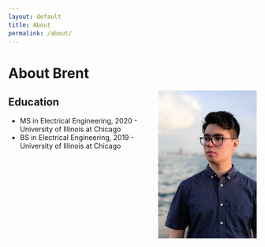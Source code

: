 ```yaml
---
layout: default
title: About
permalink: /about/
---
```


# About Brent

<img class="about-pic" align="right" src="/assets/img/profilepicture.jpg" width="200">

## Education
* MS in Electrical Engineering, 2020 - University of Illinois at Chicago
* BS in Electrical Engineering, 2019 - University of Illinois at Chicago
